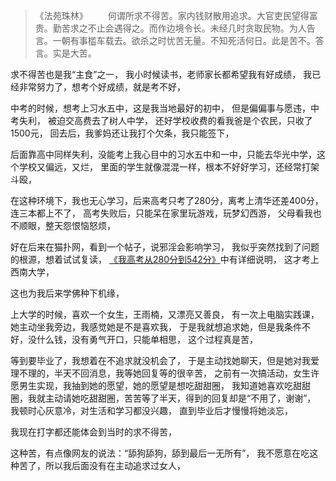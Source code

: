 > 《法苑珠林》
> 　　何谓所求不得苦。家内钱财散用追求。大官吏民望得富贵。勤苦求之不止会遇得之。而作边境令长。未经几时贪取民物。为人告言。一朝有事槛车载去。欲杀之时忧苦无量。不知死活何日。此是苦不。答言。实是大苦。  

求不得苦也是我“主食”之一，
我小时候读书，老师家长都希望我有好成绩，
我已经非常努力了，想考个好成绩，就是考不好，

中考的时候，想考上习水五中，这是我当地最好的初中，
但是偏偏事与愿违，中考失利，
被迫交高费去了树人中学，
还好学校收费的看我爸是个农民，只收了1500元，
回去后，我爹妈还让我打个欠条，我只能签下，

后面靠高中同样失利，没能考上我心目中的习水五中和一中，只能去华光中学，这个学校又偏远，又烂，
里面的学生就像混混一样，根本不好好学习，还经常打架斗殴，

在这种环境下，我也无心学习，后来高考只考了280分，离考上清华还差400分，连三本都上不了，
高考失败后，只能呆在家里玩游戏，玩梦幻西游，
父母看我也不顺眼，整天怨恨恼怒烦，

好在后来在猫扑网，看到一个帖子，说邪淫会影响学习，
我似乎突然找到了问题的根源，想着试试复读，
[《我高考从280分到542分》](https://www.kancloud.cn/luojiangtao/foshuoxuexi)中有详细说明，
这才考上西南大学，

这也为我后来学佛种下机缘，

上大学的时候，喜欢一个女生，王雨楠，又漂亮又善良，
有一次上电脑实践课，她主动坐我旁边，我感觉她是不是喜欢我，
于是我就想追求她，但是我条件不好，没什么钱，没有勇气开口，只能单相思，
这个过程真是苦，

等到要毕业了，我想着在不追求就没机会了，
于是主动找她聊天，但是她对我爱理不理的，半天不回消息，我等她回复等的很辛苦，
之前有一次搞活动，女生许愿男生实现，我抽到她的愿望，她的愿望是想吃甜甜圈，
我知道她喜欢吃甜甜圈，我就主动请她吃甜甜圈，苦苦等了半天，得到的回复却是“不用了，谢谢”，
我顿时心灰意冷，对生活和学习都没兴趣，
直到毕业后才慢慢将她淡忘，

我现在打字都还能体会到当时的求不得苦，

这种苦，有点像网友的说法：“舔狗舔狗，舔到最后一无所有”，
我不愿意在吃这种苦了，所以我后面没有在主动追求过女人，




